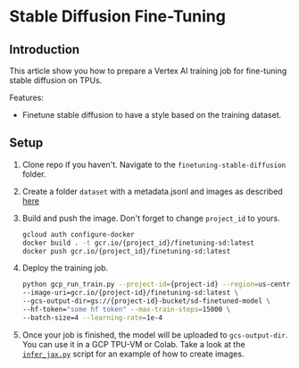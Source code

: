 # Stable Diffusion Fine-Tuning

## Introduction

This article show you how to prepare a Vertex AI training job for fine-tuning stable diffusion on TPUs.

Features:
- Finetune stable diffusion to have a style based on the training dataset.

## Setup

1. Clone repo if you haven't. Navigate to the `finetuning-stable-diffusion` folder.
1. Create a folder `dataset` with a metadata.jsonl and images as described [here](https://huggingface.co/docs/datasets/v2.4.0/en/image_load#imagefolder-with-metadata)
1. Build and push the image. Don't forget to change `project_id` to yours.

    ```bash
    gcloud auth configure-docker
    docker build . -t gcr.io/{project_id}/finetuning-sd:latest
    docker push gcr.io/{project_id}/finetuning-sd:latest
    ```

1. Deploy the training job.

    ```bash
    python gcp_run_train.py --project-id={project-id} --region=us-central1 \
    --image-uri=gcr.io/{project-id}/finetuning-sd:latest \
    --gcs-output-dir=gs://{project-id}-bucket/sd-finetuned-model \
    --hf-token="some hf token" --max-train-steps=15000 \
    --batch-size=4 --learning-rate=1e-4
    ```

1. Once your job is finished, the model will be uploaded to `gcs-output-dir`. You can use it in a GCP TPU-VM or Colab. Take a look at the [`infer_jax.py`](./infer_jax.py) script for an example of how to create images.